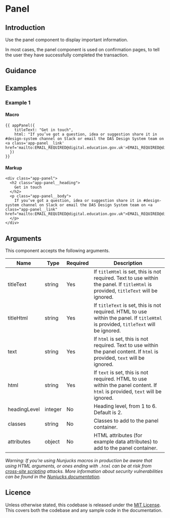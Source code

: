 # Panel

## Introduction

Use the panel component to display important information.

In most cases, the panel component is used on confirmation pages, to tell the user they have successfully completed the transaction.

## Guidance



## Examples

### Example 1

#### Macro
```
{{ appPanel({
    titleText: "Get in touch",
    html: "If you’ve got a question, idea or suggestion share it in #design-system channel on Slack or email the DAS Design System team on <a class='app-panel__link' href='mailto:EMAIL_REQUIRED@digital.education.gov.uk'>EMAIL_REQUIRED@digital.education.gov.uk</a>"
  })
}}
```

#### Markup
```
<div class="app-panel">
  <h2 class="app-panel__heading">
    Get in touch
  </h2>
  <p class="app-panel__body">
    If you’ve got a question, idea or suggestion share it in #design-system channel on Slack or email the DAS Design System team on <a class="app-panel__link" href="mailto:EMAIL_REQUIRED@digital.education.gov.uk">EMAIL_REQUIRED@digital.education.gov.uk</a>
  </p>
</div>
```

## Arguments

This component accepts the following arguments.

|Name|Type|Required|Description|
|---|---|---|---|
|titleText|string|Yes|If `titleHtml` is set, this is not required. Text to use within the panel. If `titleHtml` is provided, `titleText` will be ignored.|
|titleHtml|string|Yes|If `titleText` is set, this is not required. HTML to use within the panel. If `titleHtml` is provided, `titleText` will be ignored.|
|text|string|Yes|If `html` is set, this is not required. Text to use within the panel content. If `html` is provided, `text` will be ignored.|
|html|string|Yes|If `text` is set, this is not required. HTML to use within the panel content. If `html` is provided, `text` will be ignored.|
|headingLevel|integer|No|Heading level, from 1 to 6. Default is 2.|
|classes|string|No|Classes to add to the panel container.|
|attributes|object|No|HTML attributes (for example data attributes) to add to the panel container.|

*Warning: If you’re using Nunjucks macros in production be aware that using HTML arguments, or ones ending with `.html` can be at risk from [cross-site scripting](https://en.wikipedia.org/wiki/Cross-site_scripting) attacks. More information about security vulnerabilities can be found in the [Nunjucks documentation](https://mozilla.github.io/nunjucks/api.html#user-defined-templates-warning).*

## Licence

Unless otherwise stated, this codebase is released under the [MIT License](https://github.com/ministryofjustice/mojdt-design-system/blob/master/LICENSE). This covers both the codebase and any sample code in the documentation.